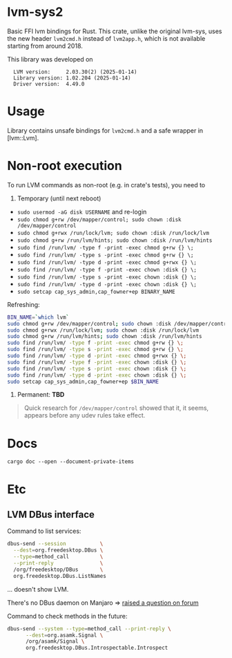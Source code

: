 # lvm-sys2
Basic FFI lvm bindings for Rust.
This crate, unlike the original lvm-sys, uses the new header `lvm2cmd.h` instead of `lvm2app.h`, which is not available starting from around 2018.

This library was developed on
```text
  LVM version:     2.03.30(2) (2025-01-14)
  Library version: 1.02.204 (2025-01-14)
  Driver version:  4.49.0
```

# Usage

Library contains unsafe bindings for `lvm2cmd.h` and a safe wrapper in [lvm::Lvm].

# Non-root execution
To run LVM commands as non-root (e.g. in crate's tests), you need to
1. Temporary (until next reboot)
  - `sudo usermod -aG disk USERNAME` and re-login
  - `sudo chmod g+rw /dev/mapper/control; sudo chown :disk /dev/mapper/control`
  - `sudo chmod g+rwx /run/lock/lvm; sudo chown :disk /run/lock/lvm`
  - `sudo chmod g+rw /run/lvm/hints; sudo chown :disk /run/lvm/hints`
  - `sudo find /run/lvm/ -type f -print -exec chmod g+rw {} \;`
  - `sudo find /run/lvm/ -type s -print -exec chmod g+rw {} \;`
  - `sudo find /run/lvm/ -type d -print -exec chmod g+rwx {} \;`
  - `sudo find /run/lvm/ -type f -print -exec chown :disk {} \;`
  - `sudo find /run/lvm/ -type s -print -exec chown :disk {} \;`
  - `sudo find /run/lvm/ -type d -print -exec chown :disk {} \;`
  - `sudo setcap cap_sys_admin,cap_fowner+ep BINARY_NAME`

Refreshing:
```bash
BIN_NAME=`which lvm`
sudo chmod g+rw /dev/mapper/control; sudo chown :disk /dev/mapper/control
sudo chmod g+rwx /run/lock/lvm; sudo chown :disk /run/lock/lvm
sudo chmod g+rw /run/lvm/hints; sudo chown :disk /run/lvm/hints
sudo find /run/lvm/ -type f -print -exec chmod g+rw {} \;
sudo find /run/lvm/ -type s -print -exec chmod g+rw {} \;
sudo find /run/lvm/ -type d -print -exec chmod g+rwx {} \;
sudo find /run/lvm/ -type f -print -exec chown :disk {} \;
sudo find /run/lvm/ -type s -print -exec chown :disk {} \;
sudo find /run/lvm/ -type d -print -exec chown :disk {} \;
sudo setcap cap_sys_admin,cap_fowner+ep $BIN_NAME
```

1. Permanent: **TBD**

> Quick research for `/dev/mapper/control` showed that it, it seems, appears before any udev rules take effect.

# Docs
`cargo doc --open --document-private-items`

# Etc

## LVM DBus interface

Command to list services:

```bash
dbus-send --session           \
  --dest=org.freedesktop.DBus \
  --type=method_call          \
  --print-reply               \
  /org/freedesktop/DBus       \
  org.freedesktop.DBus.ListNames
```

... doesn't show LVM.

There's no DBus daemon on Manjaro => [raised a question on forum](https://forum.manjaro.org/t/no-lvmdbusd-binary-in-lvm2-package)

Command to check methods in the future:
```bash
dbus-send --system --type=method_call --print-reply \
      --dest=org.asamk.Signal \
      /org/asamk/Signal \
      org.freedesktop.DBus.Introspectable.Introspect
```